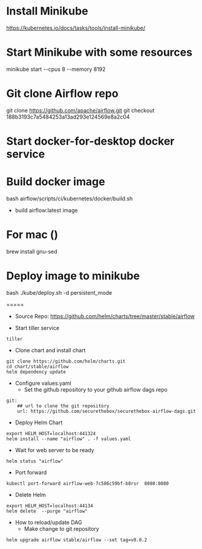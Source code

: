 # Install Minikube
https://kubernetes.io/docs/tasks/tools/install-minikube/

# Start Minikube with some resources
minikube start --cpus 8 --memory 8192

# Git clone Airflow repo
git clone https://github.com/apache/airflow.git
git checkout 188b3193c7a5484253a13ad293e124569e8a2c04

# Start docker-for-desktop docker service

# Build docker image
bash airflow/scripts/ci/kubernetes/docker/build.sh   
- build airflow:latest image

# For mac ()
brew install gnu-sed

# Deploy image to minikube
bash ./kube/deploy.sh -d persistent_mode



=====

- Source Repo: https://github.com/helm/charts/tree/master/stable/airflow

- Start tiller service
```
tiller
```

- Clone chart and install chart
```
git clone https://github.com/helm/charts.git
cd chart/stable/airflow
helm dependency update
```

- Configure values.yaml
  - Set the github repository to your github airflow dags repo
```
git:
    ## url to clone the git repository
    url: https://github.com/securethebox/securethebox-airflow-dags.git
```


- Deploy Helm Chart
```
export HELM_HOST=localhost:441324
helm install --name "airflow" . -f values.yaml
```

- Wait for web server to be ready
```
helm status "airflow"
```

- Port forward
```
kubectl port-forward airflow-web-7c586c59bf-b8rsr  8080:8080
```

- Delete Helm
```
export HELM_HOST=localhost:44134
helm delete  --purge "airflow"
```

- How to reload/update DAG
  - Make change to git repository
```
helm upgrade airflow stable/airflow --set tag=v0.0.2
```